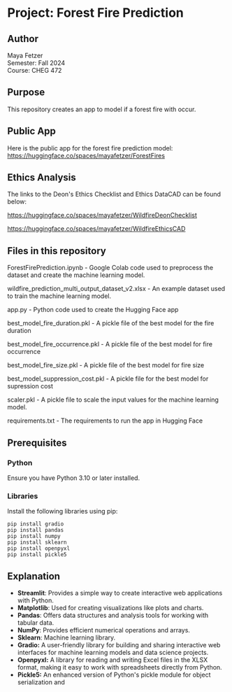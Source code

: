 # Project: Forest Fire Prediction

## Author
Maya Fetzer  
Semester: Fall 2024  
Course: CHEG 472  

## Purpose
This repository creates an app to model if a forest fire with occur.

## Public App
Here is the public app for the forest fire prediction model: https://huggingface.co/spaces/mayafetzer/ForestFires

## Ethics Analysis
The links to the Deon's Ethics Checklist and Ethics DataCAD can be found below:

https://huggingface.co/spaces/mayafetzer/WildfireDeonChecklist

https://huggingface.co/spaces/mayafetzer/WildfireEthicsCAD

## Files in this repository
ForestFirePrediction.ipynb -  Google Colab code used to preprocess the dataset and create the machine learning model. 

wildfire_prediction_multi_output_dataset_v2.xlsx - An example dataset used to train the machine learning model. 

app.py - Python code used to create the Hugging Face app

best_model_fire_duration.pkl - A pickle file of the best model for the fire duration

best_model_fire_occurrence.pkl - A pickle file of the best model for fire occurrence

best_model_fire_size.pkl - A pickle file of the best model for fire size
     
best_model_suppression_cost.pkl - A pickle file for the best model for supression cost   
 
scaler.pkl - A pickle file to scale the input values for the machine learning model.  
       
requirements.txt - The requirements to run the app in Hugging Face

## Prerequisites

### Python
Ensure you have Python 3.10 or later installed.

### Libraries
Install the following libraries using pip:

```
pip install gradio
pip install pandas
pip install numpy
pip install sklearn
pip install openpyxl
pip install pickle5
```

## Explanation

- **Streamlit**: Provides a simple way to create interactive web applications with Python.
- **Matplotlib**: Used for creating visualizations like plots and charts.
- **Pandas**: Offers data structures and analysis tools for working with tabular data.
- **NumPy**: Provides efficient numerical operations and arrays.
- **Sklearn**: Machine learning library.
- **Gradio:** A user-friendly library for building and sharing interactive web interfaces for machine learning models and data science projects.
- **Openpyxl:** A library for reading and writing Excel files in the XLSX format, making it easy to work with spreadsheets directly from Python.
- **Pickle5:** An enhanced version of Python's pickle module for object serialization and

